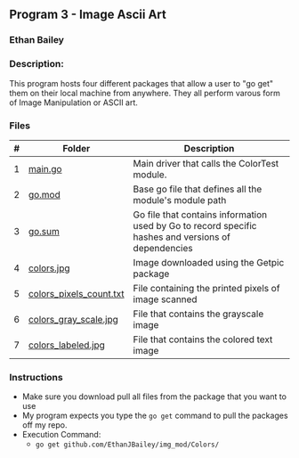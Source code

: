 ## Program 3 - Image Ascii Art
### Ethan Bailey
### Description:

This program hosts four different packages that allow a user to "go get" them on their local 
machine from anywhere. They all perform varous form of Image Manipulation or ASCII art.

### Files

|   #   | Folder             | Description                                        |
| :---: | ---------------- | -------------------------------------------------- |
|   1   | [main.go](https://github.com/EthanJBailey/4143-PLC/tree/main/Assignments/P03/main.go)          | Main driver that calls the ColorTest module. |
|   2   | [go.mod](https://github.com/EthanJBailey/4143-PLC/tree/main/Assignments/P03/go.mod)            | Base go file that defines all the module's module path |
|   3   | [go.sum](https://github.com/EthanJBailey/4143-PLC/tree/main/Assignments/P03/go.sum)            | Go file that contains information used by Go to record specific hashes and versions of dependencies |
|   4   | [colors.jpg](https://github.com/EthanJBailey/4143-PLC/tree/main/Assignments/P03/colors.jpg)    | Image downloaded using the Getpic package|
|   5   | [colors_pixels_count.txt](https://github.com/EthanJBailey/4143-PLC/tree/main/Assignments/P03/colors_pixels_count.txt)  | File containing the printed pixels of image scanned|
|   6   | [colors_gray_scale.jpg](https://github.com/EthanJBailey/4143-PLC/tree/main/Assignments/P03/colors_gray_scale.jpg)   | File that contains the grayscale image |
|   7   | [colors_labeled.jpg](https://github.com/EthanJBailey/4143-PLC/tree/main/Assignments/P03/colors_labeled.jpg)      | File that contains the colored text image |


### Instructions

- Make sure you download pull all files from the package that you want to use
- My program expects you type the `go get` command to pull the packages off my repo.
- Execution Command:
  - `go get github.com/EthanJBailey/img_mod/Colors/`
  
